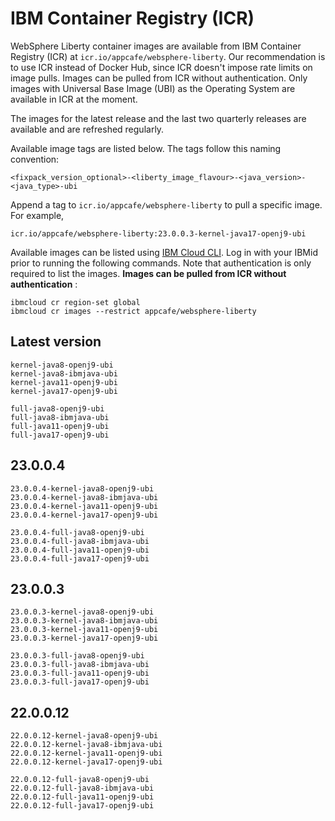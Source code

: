 
# IBM Container Registry (ICR)

WebSphere Liberty container images are available from IBM Container Registry (ICR) at `icr.io/appcafe/websphere-liberty`. Our recommendation is to use ICR instead of Docker Hub, since ICR doesn't impose rate limits on image pulls. Images can be pulled from ICR without authentication. Only images with Universal Base Image (UBI) as the Operating System are available in ICR at the moment.

The images for the latest release and the last two quarterly releases are available and are refreshed regularly.

Available image tags are listed below. The tags follow this naming convention: 
```
<fixpack_version_optional>-<liberty_image_flavour>-<java_version>-<java_type>-ubi
```

Append a tag to `icr.io/appcafe/websphere-liberty` to pull a specific image. For example, 
```
icr.io/appcafe/websphere-liberty:23.0.0.3-kernel-java17-openj9-ubi
```

Available images can be listed using [IBM Cloud CLI](https://cloud.ibm.com/docs/cli?topic=cli-getting-started). Log in with your IBMid prior to running the following commands. Note that authentication is only required to list the images. **Images can be pulled from ICR without authentication** : 
```
ibmcloud cr region-set global 
ibmcloud cr images --restrict appcafe/websphere-liberty
```


## Latest version

```
kernel-java8-openj9-ubi
kernel-java8-ibmjava-ubi
kernel-java11-openj9-ubi
kernel-java17-openj9-ubi

full-java8-openj9-ubi
full-java8-ibmjava-ubi
full-java11-openj9-ubi
full-java17-openj9-ubi
```

## 23.0.0.4

```
23.0.0.4-kernel-java8-openj9-ubi
23.0.0.4-kernel-java8-ibmjava-ubi
23.0.0.4-kernel-java11-openj9-ubi
23.0.0.4-kernel-java17-openj9-ubi

23.0.0.4-full-java8-openj9-ubi
23.0.0.4-full-java8-ibmjava-ubi
23.0.0.4-full-java11-openj9-ubi
23.0.0.4-full-java17-openj9-ubi
```

## 23.0.0.3

```
23.0.0.3-kernel-java8-openj9-ubi
23.0.0.3-kernel-java8-ibmjava-ubi
23.0.0.3-kernel-java11-openj9-ubi
23.0.0.3-kernel-java17-openj9-ubi

23.0.0.3-full-java8-openj9-ubi
23.0.0.3-full-java8-ibmjava-ubi
23.0.0.3-full-java11-openj9-ubi
23.0.0.3-full-java17-openj9-ubi
```

## 22.0.0.12

```
22.0.0.12-kernel-java8-openj9-ubi
22.0.0.12-kernel-java8-ibmjava-ubi
22.0.0.12-kernel-java11-openj9-ubi
22.0.0.12-kernel-java17-openj9-ubi

22.0.0.12-full-java8-openj9-ubi
22.0.0.12-full-java8-ibmjava-ubi
22.0.0.12-full-java11-openj9-ubi
22.0.0.12-full-java17-openj9-ubi
```
